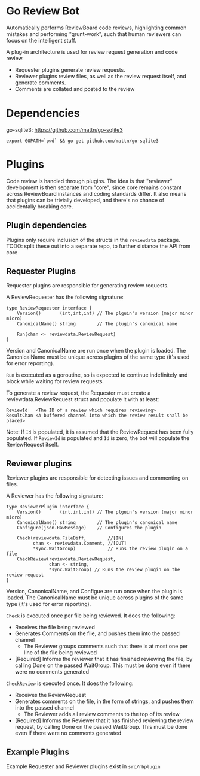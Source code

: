 # Go Review Bot

Automatically performs ReviewBoard code reviews, highlighting common mistakes
and performing "grunt-work", such that human reviewers can focus on the
intelligent stuff.

A plug-in architecture is used for review request generation and code review.

- Requester plugins generate review requests.
- Reviewer plugins review files, as well as the review request itself, and
  generate comments.
- Comments are collated and posted to the review

# Dependencies

go-sqlite3:
    https://github.com/mattn/go-sqlite3

```
export GOPATH=`pwd` && go get github.com/mattn/go-sqlite3
```

# Plugins

Code review is handled through plugins. The idea is that "reviewer" development
is then separate from "core", since core remains constant across ReviewBoard
instances and coding standards differ. It also means that plugins can be
trivially developed, and there's no chance of accidentally breaking core.

## Plugin dependencies

Plugins only require inclusion of the structs in the `reviewdata` package. TODO:
split these out into a separate repo, to further distance the API from core

## Requester Plugins

Requester plugins are responsible for generating review requests.

A ReviewRequester has the following signature:

```
type ReviewRequester interface {
    Version()       (int,int,int) // The plguin's version (major minor micro)
    CanonicalName() string        // The plugin's canonical name

    Run(chan <- reviewdata.ReviewRequest)
}
```

Version and CanonicalName are run once when the plugin is loaded. The
CanonicalName must be unique across plugins of the same type (it's used for
error reporting).

`Run` is executed as a goroutine, so is expected to continue indefinitely and
block while waiting for review requests.

To generate a review request, the Requester must create a
reviewdata.ReviewRequest struct and populate it with at least:

```
ReviewId   <The ID of a review which requires reviewing>
ResultChan <A buffered channel into which the review result shall be placed>
```

Note: If `Id` is populated, it is assumed that the ReviewRequest has been fully
populated. If `ReviewId` is populated and `Id` is zero, the bot will populate
the ReviewRequest itself.


## Reviewer plugins

Reviewer plugins are responsible for detecting issues and commenting on files.

A Reviewer has the following signature:

```
type ReviewerPlugin interface {
    Version()       (int,int,int) // The plguin's version (major minor micro)
    CanonicalName() string        // The plugin's canonical name
    Configure(json.RawMessage)    // Configures the plugin

    Check(reviewdata.FileDiff,        //[IN]
          chan <- reviewdata.Comment, //[OUT]
          *sync.WaitGroup)            // Runs the review plugin on a file
    CheckReview(reviewdata.ReviewRequest,
                chan <- string,
                *sync.WaitGroup) // Runs the review plugin on the review request
}
```

Version, CanonicalName, and Configue are run once when the plugin is loaded. The
CanonicalName must be unique across plugins of the same type (it's used for
error reporting).

`Check` is executed once per file being reviewed. It does the following:
- Receives the file being reviewed
- Generates Comments on the file, and pushes them into the passed channel
    - The Reviewer groups comments such that there is at most one per line of
      the file being reviewed
- [Required] Informs the reviewer that it has finished reviewing the file, by
  calling Done on the passed WaitGroup. This must be done even if there were no
  comments generated

`CheckReview` is executed once. It does the following:
- Receives the ReviewRequest
- Generates comments on the file, in the form of strings, and pushes them into
  the passed channel
    - The Reviewer adds all review comments to the top of its review
- [Required] Informs the Reviewer that it has finished reviewing the review
  request, by calling Done on the passed WaitGroup. This must be done even if
  there were no comments generated

## Example Plugins

Example Requester and Reviewer plugins exist in `src/rbplugin`
